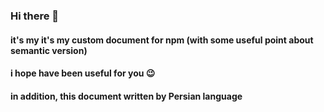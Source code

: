 ### Hi there 👋
#### it's my it's my custom document for npm (with some useful point about semantic version)

#### i hope have been useful for you 😉

#### in addition, this document written by Persian language
